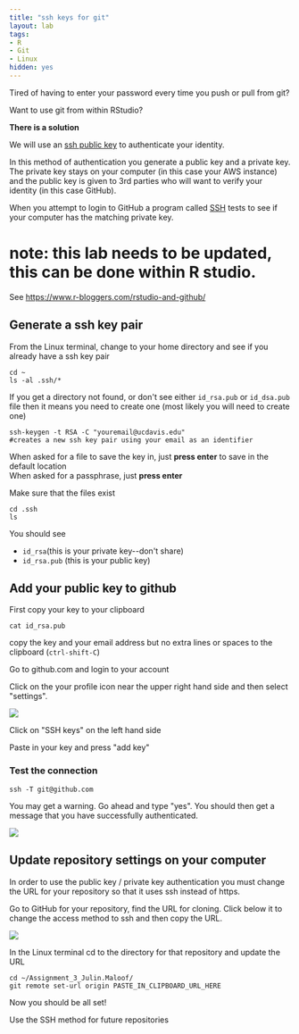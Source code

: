```yaml
---
title: "ssh keys for git"
layout: lab
tags: 
- R
- Git
- Linux
hidden: yes
---
```


Tired of having to enter your password every time you push or pull from git?

Want to use git from within RStudio?

__There is a solution__

We will use an [ssh public key](https://help.ubuntu.com/community/SSH/OpenSSH/Keys) to authenticate your identity.

In this method of authentication you generate a public key and a private key.  The private key stays on your computer (in this case your AWS instance) and the public key is given to 3rd parties who will want to verify your identity (in this case GitHub).

When you attempt to login to GitHub a program called [SSH](https://help.ubuntu.com/community/SSH) tests to see if your computer has the matching private key.

# note: this lab needs to be updated, this can be done within R studio.

See https://www.r-bloggers.com/rstudio-and-github/


## Generate a ssh key pair

From the Linux terminal, change to your home directory and see if you already have a ssh key pair

    cd ~
    ls -al .ssh/*

If you get a directory not found, or don't see either `id_rsa.pub` or `id_dsa.pub` file then it means you need to create one (most likely you will need to create one)

    ssh-keygen -t RSA -C "youremail@ucdavis.edu"
    #creates a new ssh key pair using your email as an identifier

When asked for a file to save the key in, just __press enter__ to save in the default location  
When asked for a passphrase, just __press enter__

Make sure that the files exist

    cd .ssh
    ls

You should see 
* `id_rsa`(this is your private key--don't share)
* `id_rsa.pub` (this is your public key)

## Add your public key to github

First copy your key to your clipboard

    cat id_rsa.pub

copy the key and your email address but no extra lines or spaces to the clipboard (`ctrl-shift-C`)

Go to github.com and login to your account

Click on the your profile icon near the upper right hand side and then select "settings".

![]({{site.baseurl}}/images/GitHub_SSH1.png)

Click on "SSH keys" on the left hand side

Paste in your key and press "add key"

### Test the connection

    ssh -T git@github.com

You may get a warning.  Go ahead and type "yes".  You should then get a message that you have successfully authenticated.

![]({{site.baseurl}}/images/GitHub_SSH2.png)

## Update repository settings on your computer

In order to use the public key / private key authentication you must change the URL for your repository so that it uses ssh instead of https.

Go to GitHub for your repository, find the URL for cloning.  Click below it to change the access method to ssh and then copy the URL.

![]({{site.baseurl}}/images/GitHub_SSH3.png)

In the Linux terminal cd to the directory for that repository and update the URL

    cd ~/Assignment_3_Julin.Maloof/
    git remote set-url origin PASTE_IN_CLIPBOARD_URL_HERE


Now you should be all set!

Use the SSH method for future repositories









